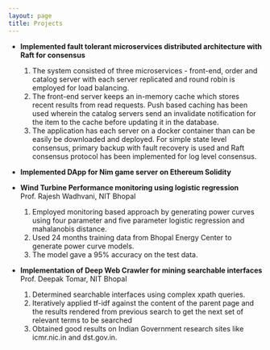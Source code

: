 ```yaml
---
layout: page
title: Projects
---
```


- **Implemented fault tolerant microservices distributed architecture with Raft for consensus**  
	1. The system consisted of three microservices - front-end, order and catalog server with each server replicated and round robin is employed for load balancing.
    2. The front-end server keeps an in-memory cache which stores recent results from read requests. Push based caching has been used wherein the catalog servers send an
invalidate notification for the item to the cache before updating it in the database.
    3. The application has each server on a docker container than can be easily be downloaded and deployed. For simple state level consensus, primary backup
with fault recovery is used and Raft consensus protocol has been implemented for log level consensus.

- **Implemented DApp for Nim game server on Ethereum Solidity**  

- **Wind Turbine Performance monitoring using logistic regression**  
	Prof. Rajesh Wadhvani, NIT Bhopal
	1. Employed monitoring based approach by generating power curves using four parameter and five parameter logistic regression and mahalanobis distance.
    2. Used 24 months training data from Bhopal Energy Center to generate power curve models.
    3. The model gave a 95% accuracy on the test data.
    


- **Implementation of Deep Web Crawler for mining searchable interfaces**  
	Prof. Deepak Tomar, NIT Bhopal
	1. Determined searchable interfaces using complex xpath queries.
    2. Iteratively applied tf-idf  against the content of the parent page and the results rendered from previous search to get  the next set of relevant terms to be searched
    3. Obtained good results on Indian Government research sites like icmr.nic.in and dst.gov.in.
    
<br /> 


